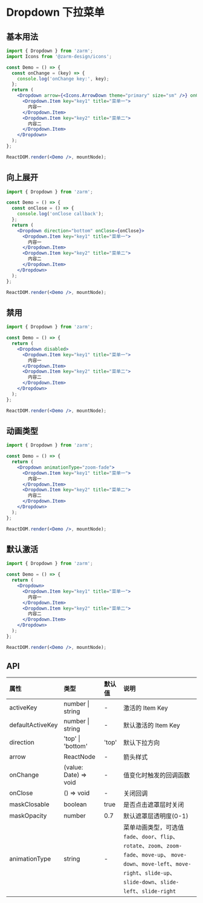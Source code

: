 # Dropdown 下拉菜单

## 基本用法

```jsx
import { Dropdown } from 'zarm';
import Icons from '@zarm-design/icons';

const Demo = () => {
  const onChange = (key) => {
    console.log('onChange key:', key);
  };
  return (
    <Dropdown arrow={<Icons.ArrowDown theme="primary" size="sm" />} onChange={onChange}>
      <Dropdown.Item key="key1" title="菜单一">
        内容一
      </Dropdown.Item>
      <Dropdown.Item key="key2" title="菜单二">
        内容二
      </Dropdown.Item>
    </Dropdown>
  );
};

ReactDOM.render(<Demo />, mountNode);
```

## 向上展开

```jsx
import { Dropdown } from 'zarm';

const Demo = () => {
  const onClose = () => {
    console.log('onClose callback');
  };
  return (
    <Dropdown direction="bottom" onClose={onClose}>
      <Dropdown.Item key="key1" title="菜单一">
        内容一
      </Dropdown.Item>
      <Dropdown.Item key="key2" title="菜单二">
        内容二
      </Dropdown.Item>
    </Dropdown>
  );
};

ReactDOM.render(<Demo />, mountNode);
```

## 禁用

```jsx
import { Dropdown } from 'zarm';

const Demo = () => {
  return (
    <Dropdown disabled>
      <Dropdown.Item key="key1" title="菜单一">
        内容一
      </Dropdown.Item>
      <Dropdown.Item key="key2" title="菜单二">
        内容二
      </Dropdown.Item>
    </Dropdown>
  );
};

ReactDOM.render(<Demo />, mountNode);
```

## 动画类型

```jsx
import { Dropdown } from 'zarm';

const Demo = () => {
  return (
    <Dropdown animationType="zoom-fade">
      <Dropdown.Item key="key1" title="菜单一">
        内容一
      </Dropdown.Item>
      <Dropdown.Item key="key2" title="菜单二">
        内容二
      </Dropdown.Item>
    </Dropdown>
  );
};

ReactDOM.render(<Demo />, mountNode);
```

## 默认激活

```jsx
import { Dropdown } from 'zarm';

const Demo = () => {
  return (
    <Dropdown>
      <Dropdown.Item key="key1" title="菜单一">
        内容一
      </Dropdown.Item>
      <Dropdown.Item key="key2" title="菜单二">
        内容二
      </Dropdown.Item>
    </Dropdown>
  );
};

ReactDOM.render(<Demo />, mountNode);
```

## API

| 属性             | 类型                  | 默认值 | 说明                                                                                                                                                                                  |
| :--------------- | :-------------------- | :----- | :------------------------------------------------------------------------------------------------------------------------------------------------------------------------------------ |
| activeKey        | number \| string      | -      | 激活的 Item Key                                                                                                                                                                       |
| defaultActiveKey | number \| string      | -      | 默认激活的 Item Key                                                                                                                                                                   |
| direction        | 'top' \| 'bottom'     | 'top'  | 默认下拉方向                                                                                                                                                                          |
| arrow            | ReactNode             | -      | 箭头样式                                                                                                                                                                              |
| onChange         | (value: Date) => void | -      | 值变化时触发的回调函数                                                                                                                                                                |
| onClose          | () => void            | -      | 关闭回调                                                                                                                                                                              |
| maskClosable     | boolean               | true   | 是否点击遮罩层时关闭                                                                                                                                                                  |
| maskOpacity      | number                | 0.7    | 默认遮罩层透明度(0-1)                                                                                                                                                                 |
| animationType    | string                | -      | 菜单动画类型，可选值 `fade`、`door`、`flip`、`rotate`、`zoom`、`zoom-fade`、`move-up`、 `move-down`、`move-left`、`move-right`、`slide-up`、`slide-down`、`slide-left`、`slide-right` |
